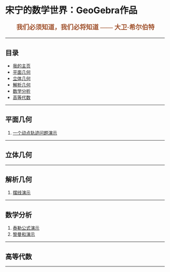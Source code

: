 # 宋宁的数学世界：GeoGebra作品

<p style="color:sienna;font-family:KaiTi;margin-left:35px;font-weight:bold;font-size:20px";>
    我们必须知道，我们必将知道 —— 大卫·希尔伯特
</p>

---

## 目录
+ <a href="/index.html"> 我的主页 </a>
+ <a href="#planegeo">平面几何</a>
+ <a href="#spacegeo">立体几何</a>
+ <a href="#analysegeo">解析几何</a>
+ <a href="#mathanalyse">数学分析</a>
+ <a href="#linealg">高等代数</a>

---

## <a name="planegeo"> 平面几何 </a>

1. <a href="/html/ggb/triangle.html"> 一个动点轨迹问题演示</a>

---

## <a name="spacegeo"> 立体几何 </a>

---

## <a name="analysegeo"> 解析几何 </a>

1. <a href="/html/ggb/baixian.html"> 摆线演示</a>

---

## <a name="mathanalyse"> 数学分析 </a>

1. <a href="/html/ggb/taylor.html"> 泰勒公式演示</a>
2. <a href="/html/ggb/riemann.html"> 黎曼和演示</a>

---

## <a name="linealg"> 高等代数 </a>

---

